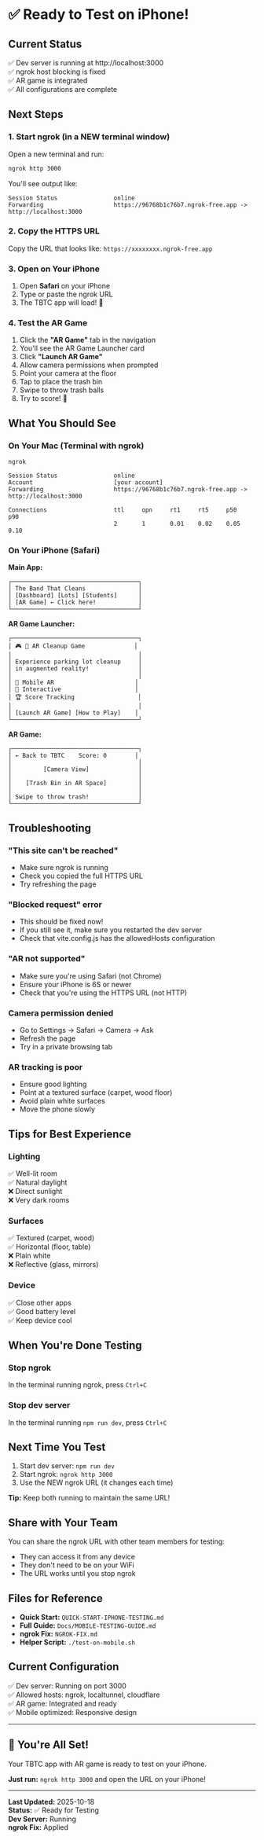 # ✅ Ready to Test on iPhone!

## Current Status

✅ Dev server is running at http://localhost:3000  
✅ ngrok host blocking is fixed  
✅ AR game is integrated  
✅ All configurations are complete  

## Next Steps

### 1. Start ngrok (in a NEW terminal window)

Open a new terminal and run:
```bash
ngrok http 3000
```

You'll see output like:
```
Session Status                online
Forwarding                    https://96768b1c76b7.ngrok-free.app -> http://localhost:3000
```

### 2. Copy the HTTPS URL

Copy the URL that looks like: `https://xxxxxxxx.ngrok-free.app`

### 3. Open on Your iPhone

1. Open **Safari** on your iPhone
2. Type or paste the ngrok URL
3. The TBTC app will load! 🎉

### 4. Test the AR Game

1. Click the **"AR Game"** tab in the navigation
2. You'll see the AR Game Launcher card
3. Click **"Launch AR Game"**
4. Allow camera permissions when prompted
5. Point your camera at the floor
6. Tap to place the trash bin
7. Swipe to throw trash balls
8. Try to score! 🎯

## What You Should See

### On Your Mac (Terminal with ngrok)
```
ngrok

Session Status                online
Account                       [your account]
Forwarding                    https://96768b1c76b7.ngrok-free.app -> http://localhost:3000

Connections                   ttl     opn     rt1     rt5     p50     p90
                              2       1       0.01    0.02    0.05    0.10
```

### On Your iPhone (Safari)

**Main App:**
```
┌────────────────────────────────────┐
│ The Band That Cleans               │
│ [Dashboard] [Lots] [Students]      │
│ [AR Game] ← Click here!            │
└────────────────────────────────────┘
```

**AR Game Launcher:**
```
┌────────────────────────────────────┐
│ 🎮 🧹 AR Cleanup Game              │
│                                    │
│ Experience parking lot cleanup     │
│ in augmented reality!              │
│                                    │
│ 📱 Mobile AR                       │
│ 🎯 Interactive                     │
│ 🏆 Score Tracking                  │
│                                    │
│ [Launch AR Game] [How to Play]    │
└────────────────────────────────────┘
```

**AR Game:**
```
┌────────────────────────────────────┐
│ ← Back to TBTC    Score: 0        │
│                                    │
│         [Camera View]              │
│                                    │
│    [Trash Bin in AR Space]         │
│                                    │
│ Swipe to throw trash!              │
└────────────────────────────────────┘
```

## Troubleshooting

### "This site can't be reached"
- Make sure ngrok is running
- Check you copied the full HTTPS URL
- Try refreshing the page

### "Blocked request" error
- This should be fixed now!
- If you still see it, make sure you restarted the dev server
- Check that vite.config.js has the allowedHosts configuration

### "AR not supported"
- Make sure you're using Safari (not Chrome)
- Ensure your iPhone is 6S or newer
- Check that you're using the HTTPS URL (not HTTP)

### Camera permission denied
- Go to Settings → Safari → Camera → Ask
- Refresh the page
- Try in a private browsing tab

### AR tracking is poor
- Ensure good lighting
- Point at a textured surface (carpet, wood floor)
- Avoid plain white surfaces
- Move the phone slowly

## Tips for Best Experience

### Lighting
✅ Well-lit room  
✅ Natural daylight  
❌ Direct sunlight  
❌ Very dark rooms  

### Surfaces
✅ Textured (carpet, wood)  
✅ Horizontal (floor, table)  
❌ Plain white  
❌ Reflective (glass, mirrors)  

### Device
✅ Close other apps  
✅ Good battery level  
✅ Keep device cool  

## When You're Done Testing

### Stop ngrok
In the terminal running ngrok, press `Ctrl+C`

### Stop dev server
In the terminal running `npm run dev`, press `Ctrl+C`

## Next Time You Test

1. Start dev server: `npm run dev`
2. Start ngrok: `ngrok http 3000`
3. Use the NEW ngrok URL (it changes each time)

**Tip:** Keep both running to maintain the same URL!

## Share with Your Team

You can share the ngrok URL with other team members for testing:
- They can access it from any device
- They don't need to be on your WiFi
- The URL works until you stop ngrok

## Files for Reference

- **Quick Start:** `QUICK-START-IPHONE-TESTING.md`
- **Full Guide:** `Docs/MOBILE-TESTING-GUIDE.md`
- **ngrok Fix:** `NGROK-FIX.md`
- **Helper Script:** `./test-on-mobile.sh`

## Current Configuration

✅ Dev server: Running on port 3000  
✅ Allowed hosts: ngrok, localtunnel, cloudflare  
✅ AR game: Integrated and ready  
✅ Mobile optimized: Responsive design  

---

## 🎉 You're All Set!

Your TBTC app with AR game is ready to test on your iPhone.

**Just run:** `ngrok http 3000` and open the URL on your iPhone!

---

**Last Updated:** 2025-10-18  
**Status:** ✅ Ready for Testing  
**Dev Server:** Running  
**ngrok Fix:** Applied  

